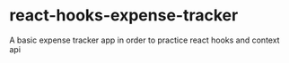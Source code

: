 # react-hooks-expense-tracker
A basic expense tracker app in order to practice react hooks and context api
